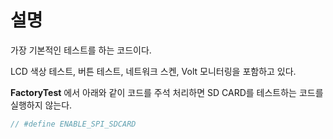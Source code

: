 # 설명

가장 기본적인 테스트를 하는 코드이다. 

LCD 색상 테스트, 버튼 테스트, 네트워크 스켄, Volt 모니터링을 포함하고 있다. 

**FactoryTest** 에서 아래와 같이 코드를 주석 처리하면 SD CARD를 테스트하는 코드를 실행하지 않는다. 

```c
// #define ENABLE_SPI_SDCARD
```
